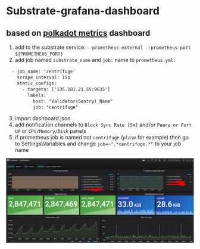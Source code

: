 # Substrate-grafana-dashboard
## based on [polkadot metrics](https://grafana.com/grafana/dashboards/11171) dashboard

1. add to the substrate service: `--prometheus-external --prometheus-port ${PROMETHEUS_PORT}`
2. add job named `substrate_name` and `job:` name to `prometheus.yml`:
```
  - job_name: 'centrifuge'
    scrape_interval: 15s
    static_configs:
      - targets: ['135.181.21.55:9635']
        labels:
          host: "Validator(Sentry)_Name"
          job: "centrifuge"
```
3. import dashboard.json
4. add notification channels to `Block Sync Rate [5m]` and/or `Peers or Port UP` or `CPU/Memory/Disk` panels
5. if prometheus job is named not `centrifuge` (`plasm` for example) then go to Settings\Variables and change `job=~".*centrifuge.*"` to your job name

![screenshot](https://github.com/AGx10k/kusama-grafana-dashboard/blob/master/kusama-dashboard-screeenshot.PNG?raw=true)
